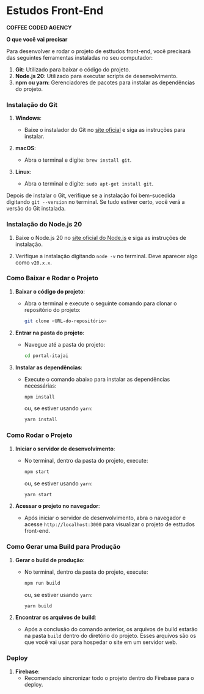 # Estudos Front-End
**COFFEE CODED AGENCY**

**O que você vai precisar**

Para desenvolver e rodar o projeto de esttudos front-end, você precisará das seguintes ferramentas instaladas no seu computador:

1. **Git**: Utilizado para baixar o código do projeto.
2. **Node.js 20**: Utilizado para executar scripts de desenvolvimento.
3. **npm ou yarn**: Gerenciadores de pacotes para instalar as dependências do projeto.

### Instalação do Git

1. **Windows**:
   - Baixe o instalador do Git no [site oficial](https://git-scm.com/downloads) e siga as instruções para instalar.

2. **macOS**:
   - Abra o terminal e digite: `brew install git`.

3. **Linux**:
   - Abra o terminal e digite: `sudo apt-get install git`.

Depois de instalar o Git, verifique se a instalação foi bem-sucedida digitando `git --version` no terminal. Se tudo estiver certo, você verá a versão do Git instalada.

### Instalação do Node.js 20

1. Baixe o Node.js 20 no [site oficial do Node.js](https://nodejs.org/en/download/) e siga as instruções de instalação.

2. Verifique a instalação digitando `node -v` no terminal. Deve aparecer algo como `v20.x.x`.

### Como Baixar e Rodar o Projeto

1. **Baixar o código do projeto**:
   - Abra o terminal e execute o seguinte comando para clonar o repositório do projeto:
     ```bash
     git clone <URL-do-repositório>
     ```

2. **Entrar na pasta do projeto**:
   - Navegue até a pasta do projeto:
     ```bash
     cd portal-itajai
     ```

3. **Instalar as dependências**:
   - Execute o comando abaixo para instalar as dependências necessárias:
     ```bash
     npm install
     ```
     ou, se estiver usando `yarn`:
     ```bash
     yarn install
     ```

### Como Rodar o Projeto

1. **Iniciar o servidor de desenvolvimento**:
   - No terminal, dentro da pasta do projeto, execute:
     ```bash
     npm start
     ```
     ou, se estiver usando `yarn`:
     ```bash
     yarn start
     ```

2. **Acessar o projeto no navegador**:
   - Após iniciar o servidor de desenvolvimento, abra o navegador e acesse `http://localhost:3000` para visualizar o projeto de esttudos front-end.

### Como Gerar uma Build para Produção

1. **Gerar o build de produção**:
   - No terminal, dentro da pasta do projeto, execute:
     ```bash
     npm run build
     ```
     ou, se estiver usando `yarn`:
     ```bash
     yarn build
     ```

2. **Encontrar os arquivos de build**:
   - Após a conclusão do comando anterior, os arquivos de build estarão na pasta `build` dentro do diretório do projeto. Esses arquivos são os que você vai usar para hospedar o site em um servidor web.


### Deploy

1. **Firebase**:
   - Recomendado sincronizar todo o projeto dentro do Firebase para o deploy.